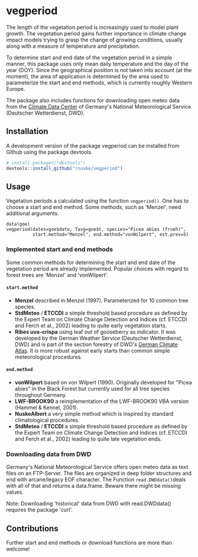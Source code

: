 # vegperiod

The length of the vegetation period is increasingly used to model plant growth. The vegetation period gains further importance in climate change impact models trying to grasp the change of growing conditions, usually along with a measure of temperature and precipitation.

To determine start and end date of the vegetation period in a simple manner, this package uses only mean daily temperature and the day of the year (DOY). Since the geographical position is not taken into account (at the moment), the area of application is determined by the area used to parameterize the start and end methods, which is currently roughly Western Europe.

The package also includes functions for downloading open meteo data from the [Climate Data Center](https://www.dwd.de/EN/climate_environment/cdc/cdc.html) of Germany's National Meteorological Service (Deutscher Wetterdienst, DWD).


## Installation
A development version of the package vegperiod can be installed from Github using the package devtools.

```r
# install.packages("devtools")
devtools::install_github("rnuske/vegperiod")
```

## Usage
Vegetation periods a calculated using the function `vegperiod()`.  One has to choose a start and end method. Some methods, such as 'Menzel', need additional arguments.

```
data(goe)
vegperiod(dates=goe$date, Tavg=goe$t, species="Picea abies (frueh)",
          start.method="Menzel", end.method="vonWilpert", est.prev=5)
```

### Implemented start and end methods
Some common methods for determining the start and end date of the vegetation period are already implemented. Popular choices with regard to forest trees are 'Menzel' and 'vonWilpert'.

#### `start.method`
* **Menzel** described in Menzel (1997). Parameterized for 10 common tree 
species.
* **StdMeteo** / **ETCCDI** a simple threshold based procedure as defined by 
the Expert Team on Climate Change Detection and Indices (cf. ETCCDI and Ferch 
et al., 2002) leading to quite early vegetation starts.
* **Ribes uva-crispa** using leaf out of gooseberry as indicator. 
It was developed by the German Weather Service (Deutscher Wetterdienst, DWD) 
and is part of the section forestry of DWD's
[German Climate Atlas](http://www.dwd.de/EN/climate_environment/climateatlas/climateatlas_node.html).
It is more robust against early starts than common simple meteorological procedures.

#### `end.method`
* **vonWilpert** based on von Wilpert (1990). Originally developed for 
"Picea abies" in the Black Forest but currently used for all tree species 
throughout Germany.
* **LWF-BROOK90** a reimplementation of the LWF-BROOK90 VBA version 
(Hammel & Kennel, 2001).
* **NuskeAlbert** a very simple method which is inspired by standard 
climatological procedures.
* **StdMeteo** / **ETCCDI** a simple threshold based procedure as defined by 
the Expert Team on Climate Change Detection and Indices (cf. ETCCDI and Ferch 
et al., 2002) leading to quite late vegetation ends.

### Downloading data from DWD
Germany's National Meteorological Service offers open meteo data as text files on an FTP-Server. The 
files are organized in deep folder structures and end with arcane/legacy EOF character. 
The Function `read.DWDdata()`deals with all of that and returns a data.frame. Beware there might be missing values.

Note: Downloading 'historical' data from DWD with read.DWDdata() requires the package 'curl'.


## Contributions
Further start and end methods or download functions are more than welcome! 
